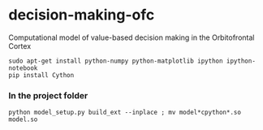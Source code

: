 # decision-making-ofc
Computational model of value-based decision making in the Orbitofrontal Cortex


```
sudo apt-get install python-numpy python-matplotlib ipython ipython-notebook
pip install Cython
```

### In the project folder
```
python model_setup.py build_ext --inplace ; mv model*cpython*.so model.so
```

